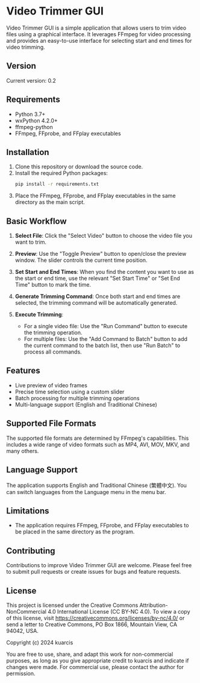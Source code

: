 # Video Trimmer GUI

Video Trimmer GUI is a simple application that allows users to trim video files using a graphical interface. It leverages FFmpeg for video processing and provides an easy-to-use interface for selecting start and end times for video trimming.

## Version

Current version: 0.2

## Requirements

- Python 3.7+
- wxPython 4.2.0+
- ffmpeg-python
- FFmpeg, FFprobe, and FFplay executables

## Installation

1. Clone this repository or download the source code.
2. Install the required Python packages:
   ```bash
   pip install -r requirements.txt
   ```
3. Place the FFmpeg, FFprobe, and FFplay executables in the same directory as the main script.

## Basic Workflow

1. **Select File**: Click the "Select Video" button to choose the video file you want to trim.

2. **Preview**: Use the "Toggle Preview" button to open/close the preview window. The slider controls the current time position.

3. **Set Start and End Times**: When you find the content you want to use as the start or end time, use the relevant "Set Start Time" or "Set End Time" button to mark the time.

4. **Generate Trimming Command**: Once both start and end times are selected, the trimming command will be automatically generated.

5. **Execute Trimming**:
   - For a single video file: Use the "Run Command" button to execute the trimming operation.
   - For multiple files: Use the "Add Command to Batch" button to add the current command to the batch list, then use "Run Batch" to process all commands.

## Features

- Live preview of video frames
- Precise time selection using a custom slider
- Batch processing for multiple trimming operations
- Multi-language support (English and Traditional Chinese)

## Supported File Formats

The supported file formats are determined by FFmpeg's capabilities. This includes a wide range of video formats such as MP4, AVI, MOV, MKV, and many others.

## Language Support

The application supports English and Traditional Chinese (繁體中文). You can switch languages from the Language menu in the menu bar.

## Limitations

- The application requires FFmpeg, FFprobe, and FFplay executables to be placed in the same directory as the program.

## Contributing

Contributions to improve Video Trimmer GUI are welcome. Please feel free to submit pull requests or create issues for bugs and feature requests.

## License

This project is licensed under the Creative Commons Attribution-NonCommercial 4.0 International License (CC BY-NC 4.0). To view a copy of this license, visit https://creativecommons.org/licenses/by-nc/4.0/ or send a letter to Creative Commons, PO Box 1866, Mountain View, CA 94042, USA.

Copyright (c) 2024 kuarcis

You are free to use, share, and adapt this work for non-commercial purposes, as long as you give appropriate credit to kuarcis and indicate if changes were made. For commercial use, please contact the author for permission.
